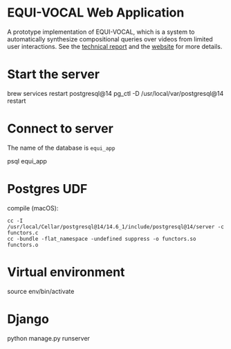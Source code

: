 # EQUI-VOCAL Web Application

A prototype implementation of EQUI-VOCAL, which is a system to automatically synthesize compositional queries over videos from limited user interactions. See the [technical report](https://arxiv.org/abs/2301.00929) and the [website](https://db.cs.washington.edu/projects/visualworld/) for more details.


# Start the server
brew services restart postgresql@14
pg_ctl -D /usr/local/var/postgresql@14 restart

# Connect to server
The name of the database is `equi_app`

psql equi_app

# Postgres UDF
compile (macOS):
```
cc -I /usr/local/Cellar/postgresql@14/14.6_1/include/postgresql@14/server -c functors.c
cc -bundle -flat_namespace -undefined suppress -o functors.so functors.o
```

# Virtual environment
source env/bin/activate

# Django
python manage.py runserver